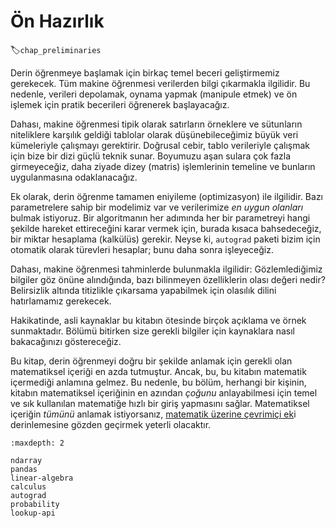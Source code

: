 #  Ön Hazırlık
:label:`chap_preliminaries`

Derin öğrenmeye başlamak için birkaç temel beceri geliştirmemiz gerekecek.
Tüm makine öğrenmesi verilerden bilgi çıkarmakla ilgilidir.
Bu nedenle, verileri depolamak, oynama yapmak (manipule etmek) ve ön işlemek için pratik becerileri öğrenerek başlayacağız.

Dahası, makine öğrenmesi tipik olarak satırların örneklere ve sütunların niteliklere karşılık geldiği tablolar olarak düşünebileceğimiz büyük veri kümeleriyle çalışmayı gerektirir.
Doğrusal cebir, tablo verileriyle çalışmak için bize bir dizi güçlü teknik sunar.
Boyumuzu aşan sulara çok fazla girmeyeceğiz, daha ziyade dizey (matris) işlemlerinin temeline ve bunların uygulanmasına odaklanacağız.

Ek olarak, derin öğrenme tamamen eniyileme (optimizasyon) ile ilgilidir.
Bazı parametrelere sahip bir modelimiz var ve verilerimize *en uygun olanları* bulmak istiyoruz.
Bir algoritmanın her adımında her bir parametreyi hangi şekilde hareket ettireceğini karar vermek için, burada kısaca bahsedeceğiz, bir miktar hesaplama (kalkülüs) gerekir.
Neyse ki, `autograd` paketi bizim için otomatik olarak türevleri hesaplar; bunu daha sonra işleyeceğiz.

Dahası, makine öğrenmesi tahminlerde bulunmakla ilgilidir: Gözlemlediğimiz bilgiler göz önüne alındığında, bazı bilinmeyen özelliklerin olası değeri nedir?
Belirsizlik altında titizlikle çıkarsama yapabilmek için olasılık dilini hatırlamamız gerekecek.

Hakikatinde, asli kaynaklar bu kitabın ötesinde birçok açıklama ve örnek sunmaktadır.
Bölümü bitirken size gerekli bilgiler için kaynaklara nasıl bakacağınızı göstereceğiz.

Bu kitap, derin öğrenmeyi doğru bir şekilde anlamak için gerekli olan matematiksel içeriği en azda tutmuştur.
Ancak, bu, bu kitabın matematik içermediği anlamına gelmez.
Bu nedenle, bu bölüm, herhangi bir kişinin, kitabın matematiksel içeriğinin en azından *çoğunu* anlayabilmesi için temel ve sık kullanılan matematiğe hızlı bir giriş yapmasını sağlar.
Matematiksel içeriğin *tümünü* anlamak istiyorsanız, [matematik üzerine çevrimiçi ek](https://tr.d2l.ai/chapter_appendix-mathematics-for-deep-learning/index.html)i derinlemesine gözden geçirmek yeterli olacaktır.

```toc
:maxdepth: 2

ndarray
pandas
linear-algebra
calculus
autograd
probability
lookup-api
```

